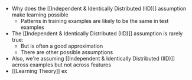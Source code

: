 - Why does the [[Independent & Identically Distributed (IID)]] assumption make learning possible
	- Patterns in training examples are likely to be the same in test examples
- The [[Independent & Identically Distributed (IID)]] assumption is rarely true:
	- But is often a good approximation
	- There are other possible assumptions
- Also, we're assuming [[Independent & Identically Distributed (IID)]] across examples but not across features
- [[Learning Theory]] ex